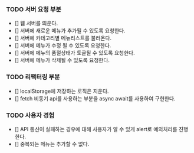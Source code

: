 ### TODO 서버 요청 부분
- [] 웹 서버를 띄운다.
- [] 서버에 새로운 메뉴가 추가될 수 있도록 요청한다.
- [] 서버에 카테고리별 메뉴리스트를 불러온다.
- [] 서버에 메뉴가 수정 될 수 있도록 요청한다.
- [] 서버에 메뉴의 품절상태가 토글될 수 있도록 요청한다.
- [] 서버에 메뉴가 삭제될 수 있도록 요청한다.

### TODO 리팩터링 부분
- [] localStorage에 저장하는 로직은 지운다.
- [] fetch 비동기 api를 사용하는 부분을 async await를 사용하여 구현한다.

### TODO 사용자 경험
- [] API 통신이 실패하는 경우에 대해 사용자가 알 수 있게 alert로 예외처리를 진행한다.
- [] 중복되는 메뉴는 추가할 수 없다.